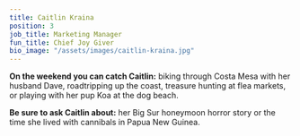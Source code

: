 ```yaml
---
title: Caitlin Kraina
position: 3
job_title: Marketing Manager
fun_title: Chief Joy Giver
bio_image: "/assets/images/caitlin-kraina.jpg"
---
```


**On the weekend you can catch Caitlin:** biking through Costa Mesa with her husband Dave, roadtripping up the coast, treasure hunting at flea markets, or playing with her pup Koa at the dog beach.

**Be sure to ask Caitlin about:** her Big Sur honeymoon horror story or the time she lived with cannibals in Papua New Guinea.
